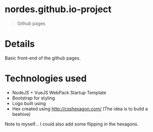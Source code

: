 # nordes.github.io-project

> Github pages

# Details
Basic front-end of the github pages.

# Technologies used
* NodeJS + VueJS WebPack Startup Template
* Bootstrap for styling
* Logo built using 
* Hex created using http://csshexagon.com/ (The idea is to build a beehive)


Note to myself... I could also add some flipping in the hexagons.